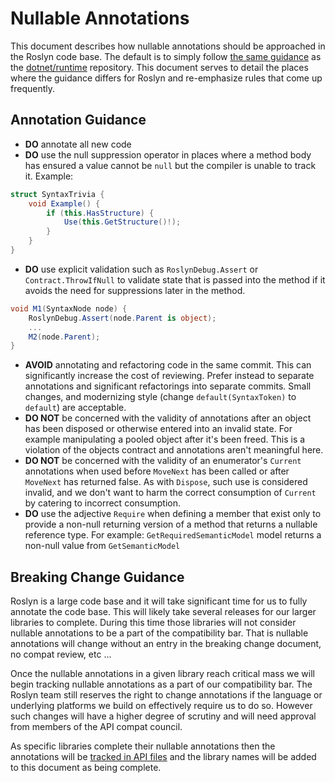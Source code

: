 # Nullable Annotations

This document describes how nullable annotations should be approached in the 
Roslyn code base. The default is to simply follow [the same guidance](https://github.com/dotnet/runtime/blob/master/docs/coding-guidelines/api-guidelines/nullability.md)
as the [dotnet/runtime](github.com/dotnet/runtime) repository. This document
serves to detail the places where the guidance differs for Roslyn and 
re-emphasize rules that come up frequently.

## Annotation Guidance 

- **DO** annotate all new code
- **DO** use the null suppression operator in places where a method body has
ensured a value cannot be `null` but the compiler is unable to track it. 
Example:
```cs
struct SyntaxTrivia {
    void Example() {    
        if (this.HasStructure) {
            Use(this.GetStructure()!);
        }
    }
}
```
- **DO** use explicit validation such as `RoslynDebug.Assert` or 
`Contract.ThrowIfNull` to validate state that is passed into the method if it 
avoids the need for suppressions later in the method.
```cs
void M1(SyntaxNode node) {
    RoslynDebug.Assert(node.Parent is object);
    ...
    M2(node.Parent);
}
```
- **AVOID** annotating and refactoring code in the same commit. This can
significantly increase the cost of reviewing. Prefer instead to separate 
annotations and significant refactorings into separate commits. Small changes,
and modernizing style (change `default(SyntaxToken)` to `default`) are
acceptable.
- **DO NOT** be concerned with the validity of annotations after an object has 
been disposed or otherwise entered into an invalid state. For example
manipulating a pooled object after it's been freed. This is a violation of the 
objects contract and annotations aren't meaningful here.
- **DO NOT** be concerned with the validity of an enumerator's `Current` 
annotations when used before `MoveNext` has been called or after `MoveNext` has 
returned false. As with `Dispose`, such use is considered invalid, and we don't
want to harm the correct consumption of `Current` by catering to incorrect
consumption.
- **DO** use the adjective `Require` when defining a member that exist only
to provide a non-null returning version of a method that returns a nullable 
reference type. For example: `GetRequiredSemanticModel` model returns a non-null 
value from `GetSemanticModel`


## Breaking Change Guidance
Roslyn is a large code base and it will take significant time for us to fully 
annotate the code base. This will likely take several releases for our larger
libraries to complete. During this time those libraries will not consider 
nullable annotations to be a part of the compatibility bar. That is 
nullable annotations will change without an entry in the breaking change 
document, no compat review, etc ...

Once the nullable annotations in a given library reach critical mass we will 
begin tracking nullable annotations as a part of our compatibility bar. The 
Roslyn team still reserves the right to change annotations if the language or
underlying platforms we build on effectively require us to do so. However such
changes will have a higher degree of scrutiny and will need approval from 
members of the API compat council.

As specific libraries complete their nullable annotations then the annotations
will be [tracked in API files](https://github.com/dotnet/roslyn-analyzers/pull/3125)
and the library names will be added to this document as being complete.



